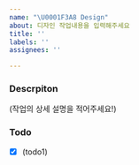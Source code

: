 ```yaml
---
name: "\U0001F3A8 Design"
about: 디자인 작업내용을 입력해주세요
title: ''
labels: ''
assignees: ''

---
```


### Descrpiton
(작업의 상세 설명을 적어주세요!)
 
### Todo
- [x] (todo1)
